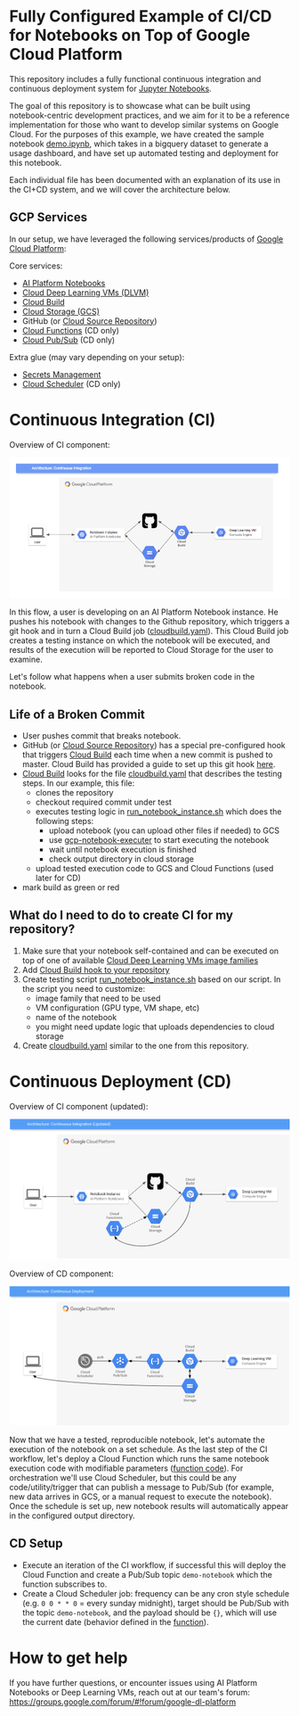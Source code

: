 # Fully Configured Example of CI/CD for Notebooks on Top of Google Cloud Platform

This repository includes a fully functional continuous integration and continuous deployment system for [Jupyter Notebooks](https://jupyter.org/). 

The goal of this repository is to showcase what can be built using notebook-centric development practices, and we aim for it to be a reference implementation for those who want to develop similar systems on Google Cloud. For the purposes of this example, we have created the sample notebook [demo.ipynb](demo.ipynb), which takes in a bigquery dataset to generate a usage dashboard, and have set up automated testing and deployment for this notebook. 

Each individual file has been documented with an explanation of its use in the CI+CD system, and we will cover the architecture below.

## GCP Services

In our setup, we have leveraged the following services/products of [Google Cloud Platform](https://cloud.google.com/):

Core services:
* [AI Platform Notebooks](https://cloud.google.com/ml-engine/docs/notebooks/)
* [Cloud Deep Learning VMs (DLVM)](https://cloud.google.com/deep-learning-vm/)
* [Cloud Build](https://cloud.google.com/cloud-build/) 
* [Cloud Storage (GCS)](https://cloud.google.com/storage/)
* GitHub (or [Cloud Source Repository](https://cloud.google.com/source-repositories/))
* [Cloud Functions](https://cloud.google.com/functions/) (CD only)
* [Cloud Pub/Sub](https://cloud.google.com/pubsub/) (CD only)

Extra glue (may vary depending on your setup):
* [Secrets Management](https://cloud.google.com/solutions/secrets-management/)
* [Cloud Scheduler](https://cloud.google.com/scheduler/) (CD only)

# Continuous Integration (CI)

Overview of CI component:

![ci schema](docs/ci.png)

In this flow, a user is developing on an AI Platform Notebook instance. He pushes his notebook with changes to the Github repository, which triggers a git hook and in turn a Cloud Build job ([cloudbuild.yaml](cloudbuild.yaml)). This Cloud Build job creates a testing instance on which the notebook will be executed, and results of the execution will be reported to Cloud Storage for the user to examine. 

Let's follow what happens when a user submits broken code in the notebook.

## Life of a Broken Commit

* User pushes commit that breaks notebook.
* GitHub (or [Cloud Source Repository](https://cloud.google.com/source-repositories/)) has a special pre-configured hook that triggers [Cloud Build](https://cloud.google.com/cloud-build/) each time when a new commit is pushed to master. Cloud Build has provided a guide to set up this git hook [here](https://cloud.google.com/cloud-build/docs/run-builds-with-github-checks).
* [Cloud Build](https://cloud.google.com/cloud-build/) looks for the file [cloudbuild.yaml](cloudbuild.yaml) that describes the testing steps. In our example, this file:
   * clones the repository
   * checkout required commit under test
   * executes testing logic in [run_notebook_instance.sh](run_notebook_instance.sh) which does the following steps:
     * upload notebook (you can upload other files if needed) to GCS
     * use [gcp-notebook-executer](https://blog.kovalevskyi.com/how-to-submit-jupyter-notebook-for-overnight-training-on-gcp-4ce1b0cd4d0d) to start executing the notebook
     * wait until notebook execution is finished
     * check output directory in cloud storage
   * upload tested execution code to GCS and Cloud Functions (used later for CD)
* mark build as green or red

## What do I need to do to create CI for my repository?

1. Make sure that your notebook self-contained and can be executed on top of one of available [Cloud Deep Learning VMs image families](https://cloud.google.com/deep-learning-vm/docs/images)
1. Add [Cloud Build hook to your repository](https://cloud.google.com/cloud-build/docs/run-builds-with-github-checks)
1. Create testing script [run_notebook_instance.sh](run_notebook_instance.sh) based on our script. In the script you need to customize:
    * image family that need to be used
    * VM configuration (GPU type, VM shape, etc)
    * name of the notebook
    * you might need update logic that uploads dependencies to cloud storage
1. Create [cloudbuild.yaml](cloudbuild.yaml) similar to the one from this repository.

# Continuous Deployment (CD)

Overview of CI component (updated):

![ci updated schema](docs/ci-for-cd.png)

Overview of CD component:

![cd schema](docs/cd.png)

Now that we have a tested, reproducible notebook, let's automate the execution of the notebook on a set schedule. As the last step of the CI workflow, let's deploy a Cloud Function which runs the same notebook execution code with modifiable parameters ([function code](deploy/main.py)). For orchestration we'll use Cloud Scheduler, but this could be any code/utility/trigger that can publish a message to Pub/Sub (for example, new data arrives in GCS, or a manual request to execute the notebook). Once the schedule is set up, new notebook results will automatically appear in the configured output directory.

## CD Setup 

* Execute an iteration of the CI workflow, if successful this will deploy the Cloud Function and create a Pub/Sub topic ```demo-notebook``` which the function subscribes to.
* Create a Cloud Scheduler job: frequency can be any cron style schedule (e.g. ```0 0 * * 0``` = every sunday midnight), target should be Pub/Sub with the topic ```demo-notebook```, and the payload should be ```{}```, which will use the current date (behavior defined in the [function](deploy/main.py)).

# How to get help

If you have further questions, or encounter issues using AI Platform Notebooks or Deep Learning VMs, reach out at our team's forum: https://groups.google.com/forum/#!forum/google-dl-platform
